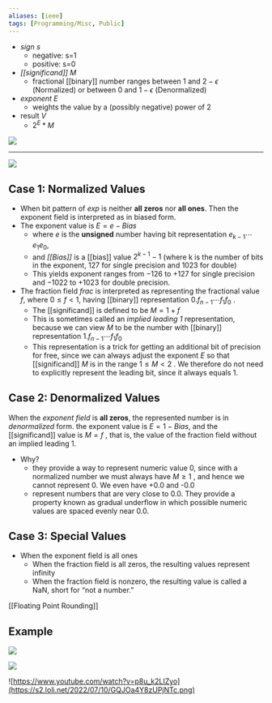 ```yaml
---
aliases: [ieee]
tags: [Programming/Misc, Public] 
---
```


- *sign s*
	- negative: s=1
	- positive: s=0
- *[[significand]] M*
	- fractional [[binary]] number ranges between 1 and $2 - \epsilon$ (Normalized) or between 0 and $1 - \epsilon$ (Denormalized)
- *exponent E*
	- weights the value by a (possibly negative) power of 2
- result *V*
	- $2^E * M$
	
![](https://upload.wikimedia.org/wikipedia/commons/thumb/d/d2/Float_example.svg/2560px-Float_example.svg.png)
___

![](https://s2.loli.net/2022/07/09/m7p3aeODVcSbsro.png)


## Case 1: Normalized Values
- When bit pattern of *exp* is neither **all zeros** nor **all ones**. Then the exponent field is interpreted as in biased form.
- The exponent value is $E = e - Bias$ 
	- where *e* is the **unsigned** number having bit representation $e_{k-1}\cdots e_{1}e_{0}$, 
	- and *[[Bias]]* is a [[bias]] value $2^{k-1} - 1$ (where k is the number of bits in the exponent, 127 for single precision and 1023 for double) 
	- This yields exponent ranges from −126 to +127 for single precision and −1022 to +1023 for double precision.
- The fraction field *frac* is interpreted as representing the fractional value *f*, where $0 \leq f < 1$, having [[binary]] representation $0.f_{n-1} \cdots f_1 f_0$ .
	- The [[significand]] is defined to be $M = 1 + f$ 
	- This is sometimes called an *implied leading 1* representation, because we can view *M* to be the number with [[binary]] representation $1.f_{n-1} \cdots f_1 f_0$ 
	- This representation is a trick for getting an additional bit of precision for free, since we can always adjust the exponent *E* so that [[significand]] *M* is in the range $1 \leq M < 2$ . We therefore do not need to explicitly represent the leading bit, since it always equals 1.

## Case 2: Denormalized Values
When the *exponent field* is **all zeros**, the represented number is in *denormalized* form.
the exponent value is $E = 1 − Bias$, and the [[significand]] value is $M = f$ , that is, the value of the fraction field without an implied leading 1.
- Why? 
	- they provide a way to represent numeric value 0, since with a normalized number we must always have $M \geq 1$ , and hence we cannot represent 0. We even have +0.0 and -0.0
	- represent numbers that are very close to 0.0. They provide a property known as gradual underflow in which possible numeric values are spaced evenly near 0.0.	

## Case 3: Special Values
- When the exponent field is all ones
	- When the fraction field is all zeros, the resulting values represent infinity
	- When the fraction field is nonzero, the resulting value is called a NaN, short for “not a number.”

[[Floating Point Rounding]]

## Example
![](https://s2.loli.net/2022/07/10/ma4PwZKXDlbQJB6.png)

![](https://s2.loli.net/2022/07/10/UqNaJVbQoKpdSu2.png)

![https://www.youtube.com/watch?v=p8u_k2LIZyo](https://s2.loli.net/2022/07/10/GQJOa4Y8zUPjNTc.png)
